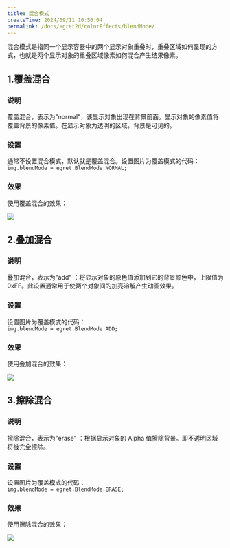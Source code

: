 ```yaml
---
title: 混合模式
createTime: 2024/09/11 10:50:04
permalink: /docs/egret2d/colorEffects/blendMode/
---
```


混合模式是指同一个显示容器中的两个显示对象重叠时，重叠区域如何呈现的方式，也就是两个显示对象的重叠区域像素如何混合产生结果像素。

## 1.覆盖混合

### 说明 

覆盖混合，表示为"normal"，该显示对象出现在背景前面。显示对象的像素值将覆盖背景的像素值。在显示对象为透明的区域，背景是可见的。

### 设置
通常不设置混合模式，默认就是覆盖混合。设置图片为覆盖模式的代码：    
```img.blendMode = egret.BlendMode.NORMAL;```    

### 效果
使用覆盖混合的效果：  
   
![](normal.png)
 

## 2.叠加混合

### 说明

叠加混合，表示为"add" ：将显示对象的原色值添加到它的背景颜色中，上限值为 0xFF。此设置通常用于使两个对象间的加亮溶解产生动画效果。

### 设置
设置图片为覆盖模式的代码：    
```img.blendMode = egret.BlendMode.ADD;```    

### 效果
使用叠加混合的效果：    

![](add.png)

## 3.擦除混合

### 说明
擦除混合，表示为"erase" ：根据显示对象的 Alpha 值擦除背景。即不透明区域将被完全擦除。

### 设置
设置图片为覆盖模式的代码：    
```img.blendMode = egret.BlendMode.ERASE;```    

### 效果
使用擦除混合的效果：     

![](erase.png)
 